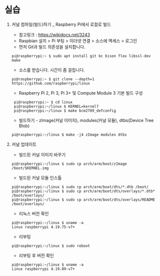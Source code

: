 # 실습

1. 커널 컴파일(빌드)하기 _ Raspberry Pi에서 로컬로 빌드
   *  참고링크 : https://wikidocs.net/3243
   *  Raspbian 설치 > Pi 부팅 > 이더넷 연결 > 소스에 액세스 > 로그인
   *  먼저 Git과 빌드 의존성을 설치합니다.
   ```
   pi@raspberrypi:~ $ sudo apt install git bc bison flex libssl-dev make
   ```
   * 소스를 받습니다. 시간이 좀 걸립니다.
   ```
   pi@raspberrypi:~ $ git clone --depth=1 https://github.com/raspberrypi/linux
   ```
   * Raspberry Pi 2, Pi 3, Pi 3+ 및 Compute Module 3 기본 빌드 구성
   ```
    pi@raspberrypi:~ $ cd linux
    pi@raspberrypi:~/linux $ KERNEL=kernel7
    pi@raspberrypi:~/linux $ make bcm2709_defconfig
   ```
   * 빌드하기 - zImage(커널 이미지), modules(커널 모듈), dtbs(Device Tree Blob)
   ```
   pi@raspberrypi:~/linux $ make -j4 zImage modules dtbs
   ```
  
  
  
2. 커널 업데이트
   * 빌드된 커널 이미지 바꾸기
   ```
   pi@raspberrypi:~/linux $ sudo cp arch/arm/boot/zImage /boot/$KERNEL.img
   ```
   * 빌드된 커널 모듈 인스톨
   ```
   pi@raspberrypi:~/linux $ sudo cp arch/arm/boot/dts/*.dtb /boot/
   pi@raspberrypi:~/linux $ sudo cp arch/arm/boot/dts/overlays/*.dtb* /boot/overlays/
   pi@raspberrypi:~/linux $ sudo cp arch/arm/boot/dts/overlays/README /boot/overlays/
   ```
   * 리눅스 버전 확인
   ```
   pi@raspberrypi:~/linux $ uname -a
   Linux raspberrypi 4.19.75-v7+ 
   ```
   * 리부팅
   ```
   pi@raspberrypi:~/linux $ sudo reboot
   ```
   * 리부팅 후 버전 확인
   ```
   pi@raspberrypi:~/linux $ uname -a
   Linux raspberrypi 4.19.89-v7+
   ```
